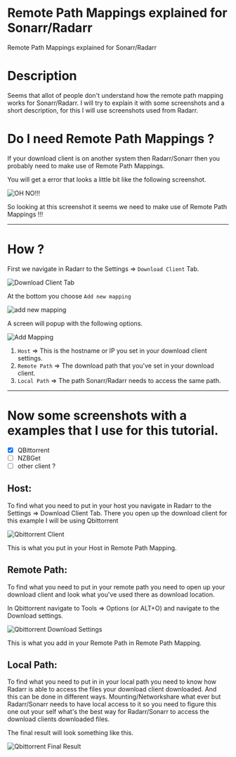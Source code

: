 # Remote Path Mappings explained for Sonarr/Radarr

Remote Path Mappings explained for Sonarr/Radarr

# Description

Seems that allot of people don't understand how the remote path mapping works for Sonarr/Radarr.
I will try to explain it with some screenshots and a short description,
for this I will use screenshots used from Radarr.



# Do I need Remote Path Mappings ?

If your download client is on another system then Radarr/Sonarr then you probably need to make use of Remote Path Mappings.

You will get a error that looks a little bit like the following screenshot.

![OH NO!!!](http://my.jetscreenshot.com/13737/20190126-oiao-44kb.png)

So looking at this screenshot it seems we need to make use of Remote Path Mappings !!!

------

# How ?

First we navigate in Radarr to the Settings => `Download Client` Tab.

![Download Client Tab](http://my.jetscreenshot.com/13737/20190126-5k5d-31kb.png)

At the bottom you choose `Add new mapping`

![add new mapping](http://my.jetscreenshot.com/13737/20190126-gsm6-11kb.png)

A screen will popup with the following options.

![Add Mapping](http://my.jetscreenshot.com/13737/20190126-0srw-12kb.png)

1. `Host` => This is the hostname or IP you set in your download client settings.
2. `Remote Path` => The download path that you've set in your download client.
3. `Local Path` => The path Sonarr/Radarr needs to access the same path.



------

# Now some screenshots with a examples that I use for this tutorial.

- [x] QBittorrent
- [ ] NZBGet
- [ ] other client ?

## Host:

To find what you need to put in your host you navigate in Radarr to the Settings => Download Client Tab.
There you open up the download client for this example I will be using Qbittorrent

![Qbittorrent Client](http://my.jetscreenshot.com/13737/20190126-heqh-6kb.png)

This is what you put in your Host in Remote Path Mapping.



## Remote Path:

To find what you need to put in your remote path you need to open up your download client and look what you've used there as download location.

In Qbittorrent navigate to Tools => Options (or ALT+O) and navigate to the Download settings.

![Qbittorrent Download Settings](http://my.jetscreenshot.com/13737/20190126-3wa7-61kb.png)



This is what you add in your Remote Path in Remote Path Mapping.



## Local Path:

To find what you need to put in in your local path you need to know how Radarr is able to access the files your download client downloaded.
And this can be done in different ways.
Mounting/Networkshare what ever but Radarr/Sonarr needs to have local access to it so you need to figure this one out your self what's the best way for Radarr/Sonarr to access the download clients downloaded files.

The final result will look something like this.

![Qbittorrent Final Result](http://my.jetscreenshot.com/13737/20190126-ngqk-13kb.png)





